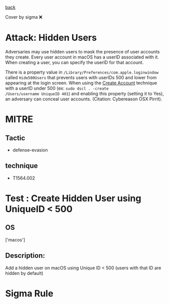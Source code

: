 [back](../index.md)

Cover by sigma :x: 

# Attack: Hidden Users

 Adversaries may use hidden users to mask the presence of user accounts they create. Every user account in macOS has a userID associated with it. When creating a user, you can specify the userID for that account.

There is a property value in <code>/Library/Preferences/com.apple.loginwindow</code> called <code>Hide500Users</code> that prevents users with userIDs 500 and lower from appearing at the login screen. When using the [Create Account](https://attack.mitre.org/techniques/T1136) technique with a userID under 500 (ex: <code>sudo dscl . -create /Users/username UniqueID 401</code>) and enabling this property (setting it to Yes), an adversary can conceal user accounts. (Citation: Cybereason OSX Pirrit).

# MITRE
## Tactic
  - defense-evasion

## technique
  - T1564.002

# Test : Create Hidden User using UniqueID < 500

## OS

 ['macos']

## Description:

 Add a hidden user on macOS using Unique ID < 500 (users with that ID are hidden by default)


# Sigma Rule
